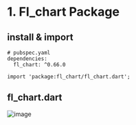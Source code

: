 # 1. Fl_chart Package

## install & import 
```
# pubspec.yaml
dependencies:
  fl_chart: ^0.66.0
```
```
import 'package:fl_chart/fl_chart.dart';
```

## fl_chart.dart
![image](https://github.com/KRFLUTTERUG/wiki-flutter-widget/assets/17956765/dc2d2bd6-3c5f-4f6e-a923-2fbc5340d6e3)